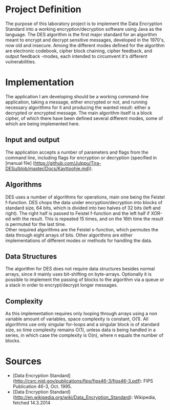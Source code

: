 Project Definition
==================
The purpose of this laboratory project is to implement the Data Encryption Standard into a working encryption/decryption software using Java as the language. The DES algorithm is the first major standard for an algorithm meant to encrypt and decrypt sensitive messages, developed in the 1970's, now old and insecure. Among the different modes defined for the algorithm are electronic codebook, cipher block chaining, cipher feedback, and output feedback -modes, each intended to circumvent it's different vulnerabilities.

Implementation
==============
The application I am developing should be a working command-line application, taking a message, either encrypted or not, and running necessary algorithms for it and producing the wanted result: either a decrypted or encrypted message. The main algorithm itself is a block cipher, of which there have been defined several different modes, some of which are being implemented here.

Input and output
----------------
The application accepts a number of parameters and flags from the command line, including flags for encryption or decryption (specified in [manual file] (https://github.com/Julppu/Tira-DESu/blob/master/Docs/Kayttoohje.md)).

Algorithms
----------
DES uses a number of algorithms for operations, main one being the Feistel f-function. DES chops the data under encryption/decryption into blocks of standard size, 64 bits, which is divided into two halves of 32 bits (left and right). The right half is passed to Feistel f-function and the left half if XOR-ed with the result. This is repeated 15 times, and on the 16th time the result is permuted for the last time.  
Other required algorithms are the Feistel s-function, which permutes the data through eight arrays of bits. Other algorithms are either implementations of different modes or methods for handling the data.

Data Structures
---------------
The algorithm for DES does not require data structures besides normal arrays, since it mainly uses bit-shifting on byte-arrays. Optionally it is possible to implement the passing of blocks to the algorithm via a queue or a stack in order to encrypt/decrypt longer messages.

Complexity
----------
As this implementation requires only looping through arrays using a non variable amount of variables, space complexity is constant, O(1). All algorithms use only singular for-loops and a singular block is of standard size, so time complexity remains O(1), unless data is being handled in a series, in which case the complexity is O(n), where n equals the number of blocks.

Sources
=======
* [Data Encryption Standard] (http://csrc.nist.gov/publications/fips/fips46-3/fips46-3.pdf): FIPS Publication 46-3, Oct. 1995.
* [Data Encryption Standard] (http://en.wikipedia.org/wiki/Data_Encryption_Standard): Wikipedia, fetched 14.3.2014
